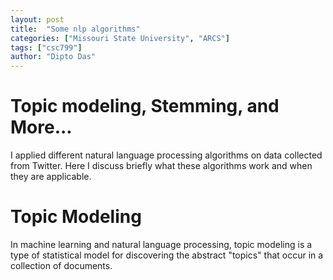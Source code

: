 ```yaml
---
layout: post
title:  "Some nlp algorithms"
categories: ["Missouri State University", "ARCS"]
tags: ["csc799"]
author: "Dipto Das"
---
```


# Topic modeling, Stemming, and More...

I applied different natural language processing algorithms on data collected from Twitter. Here I discuss briefly what these algorithms work and when they are applicable.

# Topic Modeling

In machine learning and natural language processing, topic modeling is a type of statistical model for discovering the abstract "topics" that occur in a collection of documents.

